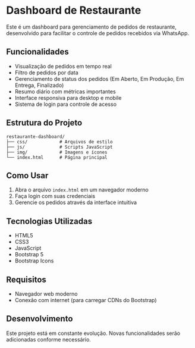 # Dashboard de Restaurante

Este é um dashboard para gerenciamento de pedidos de restaurante, desenvolvido para facilitar o controle de pedidos recebidos via WhatsApp.

## Funcionalidades

- Visualização de pedidos em tempo real
- Filtro de pedidos por data
- Gerenciamento de status dos pedidos (Em Aberto, Em Produção, Em Entrega, Finalizado)
- Resumo diário com métricas importantes
- Interface responsiva para desktop e mobile
- Sistema de login para controle de acesso

## Estrutura do Projeto

```
restaurante-dashboard/
├── css/            # Arquivos de estilo
├── js/             # Scripts JavaScript
├── img/            # Imagens e ícones
└── index.html      # Página principal
```

## Como Usar

1. Abra o arquivo `index.html` em um navegador moderno
2. Faça login com suas credenciais
3. Gerencie os pedidos através da interface intuitiva

## Tecnologias Utilizadas

- HTML5
- CSS3
- JavaScript
- Bootstrap 5
- Bootstrap Icons

## Requisitos

- Navegador web moderno
- Conexão com internet (para carregar CDNs do Bootstrap)

## Desenvolvimento

Este projeto está em constante evolução. Novas funcionalidades serão adicionadas conforme necessário. 